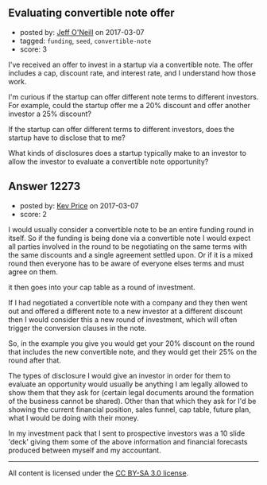 ## Evaluating convertible note offer

- posted by: [Jeff O'Neill](https://stackexchange.com/users/46273/jeff-o-neill) on 2017-03-07
- tagged: `funding`, `seed`, `convertible-note`
- score: 3

<p>I've received an offer to invest in a startup via a convertible note.  The offer includes a cap, discount rate, and interest rate, and I understand how those work.</p>

<p>I'm curious if the startup can offer different note terms to different investors.  For example, could the startup offer me a 20% discount and offer another investor a 25% discount?</p>

<p>If the startup can offer different terms to different investors, does the startup have to disclose that to me?  </p>

<p>What kinds of disclosures does a startup typically make to an investor to allow the investor to evaluate a convertible note opportunity?</p>



## Answer 12273

- posted by: [Kev Price](https://stackexchange.com/users/1109274/kev-price) on 2017-03-07
- score: 2

<p>I would usually consider a convertible note to be an entire funding round in itself. So if the funding is being done via a convertible note I would expect all parties involved in the round to be negotiating on the same terms with the same discounts and a single agreement settled upon. Or if it is a mixed round then everyone has to be aware of everyone elses terms and must agree on them.</p>

<p>it then goes into your cap table as a round of investment.</p>

<p>If I had negotiated a convertible note with a company and they then went out and offered a different note to a new investor at a different discount then I would consider this a new round of investment, which will often trigger the conversion clauses in the note.</p>

<p>So, in the example you give you would get your 20% discount on the round that includes the new convertible note, and they would get their 25% on the round after that.</p>

<p>The types of disclosure I would give an investor in order for them to evaluate an opportunity would usually be anything I am legally allowed to show them that they ask for (certain legal documents around the formation of the business cannot be shared). Other than that which they ask for I'd be showing the current financial position, sales funnel, cap table, future plan, what I would be doing with their money.</p>

<p>In my investment pack that I sent to prospective investors was a 10 slide 'deck' giving them some of the above information and financial forecasts produced between myself and my accountant.</p>




---

All content is licensed under the [CC BY-SA 3.0 license](https://creativecommons.org/licenses/by-sa/3.0/).

